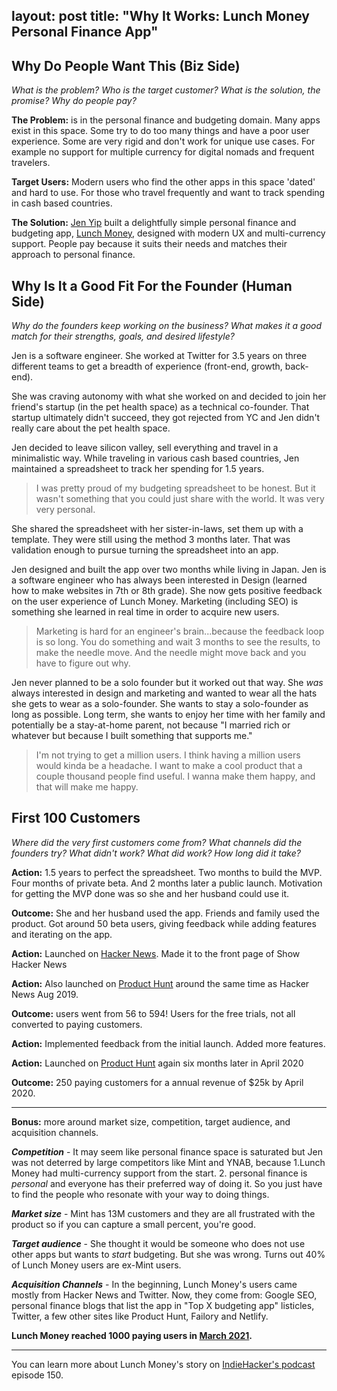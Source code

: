 layout: post
title:  "Why It Works: Lunch Money Personal Finance App"
---

## Why Do People Want This (Biz Side)
*What is the problem? Who is the target customer? What is the solution, the promise? Why do people pay?*

**The Problem:** is in the personal finance and budgeting domain. Many apps exist in this space. Some try to do too many things and have a poor user experience. Some are very rigid and don't work for unique use cases. For example no support for multiple currency for digital nomads and frequent travelers.

**Target Users:** Modern users who find the other apps in this space 'dated' and hard to use. For those who travel frequently and want to track spending in cash based countries. 

**The Solution:** [Jen Yip](https://twitter.com/lunchbag) built a delightfully simple personal finance and budgeting app, [Lunch Money](https://lunchmoney.app/), designed with modern UX and multi-currency support. People pay because it suits their needs and matches their approach to personal finance. 


## Why Is It a Good Fit For the Founder (Human Side)

*Why do the founders keep working on the business? What makes it a good match for their strengths, goals, and desired lifestyle?*

Jen is a software engineer. She worked at Twitter for 3.5 years on three different teams to get a breadth of experience (front-end, growth, back-end).

She was craving autonomy with what she worked on and decided to join her friend's startup (in the pet health space) as a technical co-founder. That startup ultimately didn't succeed, they got rejected from YC and Jen didn't really care about the pet health space.

Jen decided to leave silicon valley, sell everything and travel in a minimalistic way. While traveling in various cash based countries, Jen maintained a spreadsheet to track her spending for 1.5 years.

> I was pretty proud of my budgeting spreadsheet to be honest. But it wasn't something that you could just share with the world. It was very very personal. 

She shared the spreadsheet with her sister-in-laws, set them up with a template. They were still using the method 3 months later. That was validation enough to pursue turning the spreadsheet into an app.

Jen designed and built the app over two months while living in Japan. Jen is a software engineer who has always been interested in Design (learned how to make websites in 7th or 8th grade). She now gets positive feedback on the user experience of Lunch Money. Marketing (including SEO) is something she learned in real time in order to acquire new users.

> Marketing is hard for an engineer's brain...because the feedback loop is so long. You do something and wait 3 months to see the results, to make the needle move. And the needle might move back and you have to figure out why.

Jen never planned to be a solo founder but it worked out that way. She *was* always interested in design and marketing and wanted to wear all the hats she gets to wear as a solo-founder. She wants to stay a solo-founder as long as possible. Long term, she wants to enjoy her time with her family and potentially be a stay-at-home parent, not because "I married rich or whatever but because I built something that supports me."

> I'm not trying to get a million users. I think having a million users would kinda be a headache. I want to make a cool product that a couple thousand people find useful. I wanna make them happy, and that will make me happy.

## First 100 Customers

*Where did the very first customers come from? What channels did the founders try? What didn't work? What did work? How long did it take?*

**Action:** 1.5 years to perfect the spreadsheet. Two months to build the MVP. Four months of private beta. And 2 months later a public launch. Motivation for getting the MVP done was so she and her husband could use it.

**Outcome:** She and her husband used the app. Friends and family used the product. Got around 50 beta users, giving feedback while adding features and iterating on the app.

**Action:** Launched on [Hacker News](https://www.indiehackers.com/product/lunch-money/got-on-front-page-of-hacker-news-today--LnVqxbaYPHu7vsPBx39). Made it to the front page of Show Hacker News

**Action:** Also launched on [Product Hunt](https://www.producthunt.com/posts/lunch-money) around the same time as Hacker News Aug 2019.

**Outcome:** users went from 56 to 594! Users for the free trials, not all converted to paying customers.

**Action:** Implemented feedback from the initial launch. Added more features.

**Action:** Launched on [Product Hunt](https://www.producthunt.com/posts/lunch-money-2-0) again six months later in April 2020

**Outcome:** 250 paying customers for a annual revenue of $25k by April 2020.

---

**Bonus:** more around market size, competition, target audience, and acquisition channels.

***Competition*** - It may seem like personal finance space is saturated but Jen was not deterred by large competitors like Mint and YNAB, because 1.Lunch Money had multi-currency support from the start. 2. personal finance is *personal* and everyone has their preferred way of doing it. So you just have to find the people who resonate with your way to doing things.

***Market size*** - Mint has 13M customers and they are all frustrated with the product so if you can capture a small percent, you're good.

***Target audience*** - She thought it would be someone who does not use other apps but wants to *start* budgeting. But she was wrong. Turns out 40% of Lunch Money users are ex-Mint users.

***Acquisition Channels*** - In the beginning, Lunch Money's users came mostly from Hacker News and Twitter. Now, they come from: Google SEO, personal finance blogs that list the app in "Top X budgeting app" listicles, Twitter, a few other sites like Product Hunt, Failory and Netlify.


**Lunch Money reached 1000 paying users in [March 2021](https://www.indiehackers.com/post/i-bootstrapped-a-budgeting-app-to-80k-arr-as-a-company-of-one-and-digital-nomad-ama-1096ac5400).**

---

You can learn more about Lunch Money's story on [IndieHacker's podcast](https://www.indiehackers.com/podcast/) episode 150.